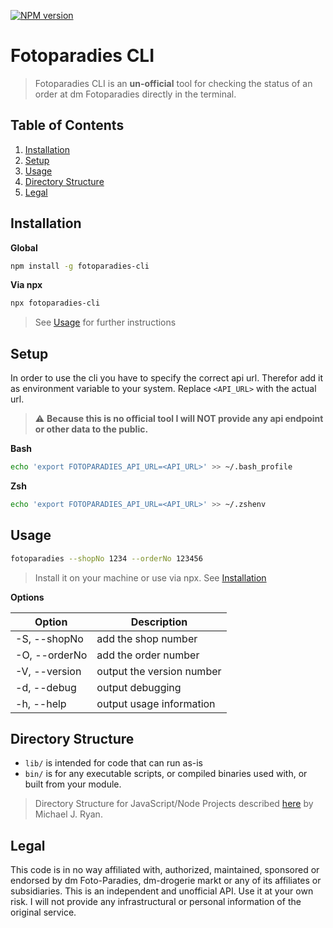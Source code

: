 [![NPM version](https://img.shields.io/npm/v/fotoparadies-cli.svg)](https://www.npmjs.com/package/fotoparadies-cli)

# Fotoparadies CLI

> Fotoparadies CLI is an **un-official** tool for checking the status of an order at dm Fotoparadies directly in the terminal.

## Table of Contents

1. [Installation](#installation)
2. [Setup](#setup)
3. [Usage](#usage)
4. [Directory Structure](#directory-structure)
5. [Legal](#legal)

## Installation

**Global**

```sh
npm install -g fotoparadies-cli
```

**Via npx**

```sh
npx fotoparadies-cli
```

> See [Usage](#Usage) for further instructions

## Setup

In order to use the cli you have to specify the correct api url. Therefor add it as environment variable to your system. Replace `<API_URL>` with the actual url.

> ⚠️ **Because this is no official tool I will NOT provide any api endpoint or other data to the public.**

**Bash**

```sh
echo 'export FOTOPARADIES_API_URL=<API_URL>' >> ~/.bash_profile
```

**Zsh**

```sh
echo 'export FOTOPARADIES_API_URL=<API_URL>' >> ~/.zshenv
```

## Usage

```sh
fotoparadies --shopNo 1234 --orderNo 123456
```

> Install it on your machine or use via npx. See [Installation](#Installation)

**Options**

| Option                 | Description               |
| ---------------------- | ------------------------- |
| -S, --shopNo <number>  | add the shop number       |
| -O, --orderNo <number> | add the order number      |
| -V, --version          | output the version number |
| -d, --debug            | output debugging          |
| -h, --help             | output usage information  |

## Directory Structure

- `lib/` is intended for code that can run as-is
- `bin/` is for any executable scripts, or compiled binaries used with, or built from your module.

> Directory Structure for JavaScript/Node Projects described [here](https://gist.github.com/tracker1/59f2c13044315f88bee9) by Michael J. Ryan.

## Legal

This code is in no way affiliated with, authorized, maintained, sponsored or endorsed by dm Foto-Paradies, dm-drogerie markt or any of its affiliates or subsidiaries. This is an independent and unofficial API. Use it at your own risk. I will not provide any infrastructural or personal information of the original service.
